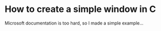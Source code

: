 # How to create a simple window in C

Microsoft documentation is too hard, so I made a simple example...
